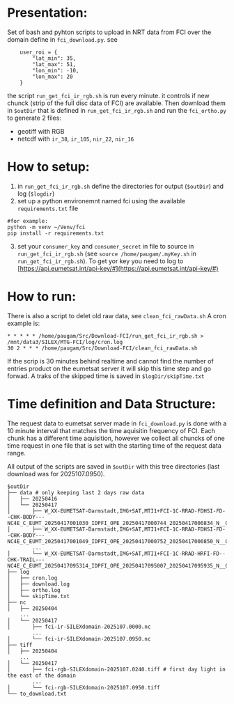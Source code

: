 # Presentation:
Set of bash and pyhton scripts to upload in NRT data from FCI over the domain define in `fci_download.py`. 
see 
```
    user_roi = {
        "lat_min": 35,
        "lat_max": 51,
        "lon_min": -10,
        "lon_max": 20
    }
```
the script `run_get_fci_ir_rgb.sh` is run every minute. 
it controls if new chunck (strip of the full disc data of FCI) are available. 
Then download them in `$outDir` that is defined in `run_get_fci_ir_rgb.sh`
and run the `fci_ortho.py` to generate 2 files:
* geotiff with RGB
* netcdf with `ir_38`, `ir_105`, `nir_22`, `nir_16` 


# How to setup: 
1. in `run_get_fci_ir_rgb.sh` define the directories for output (`$outDir`) and log (`$logdir`)
2. set up a python environemnt named fci using the available `requirements.txt` file
```
#for example:
python -m venv ~/Venv/fci
pip install -r requirements.txt
```
3. set your `consumer_key` and `consumer_secret` in file to source in `run_get_fci_ir_rgb.sh` (see `source /home/paugam/.myKey.sh` in `run_get_fci_ir_rgb.sh`). To get yor key you need to log to [https://api.eumetsat.int/api-key/#](https://api.eumetsat.int/api-key/#)

# How to run: 
There is also a script to delet old raw data, see `clean_fci_rawData.sh`
A cron example is:
```
* * * * * /home/paugam/Src/Download-FCI/run_get_fci_ir_rgb.sh > /mnt/data3/SILEX/MTG-FCI/log/cron.log
30 2 * * * /home/paugam/Src/Download-FCI/clean_fci_rawData.sh
```
If the scrip is 30 minutes behind realtime and cannot find the number of entries product on the eumetsat server it will skip this time step and go forwad.
A traks of the skipped time is saved in `$logDir/skipTime.txt`

# Time definition and Data Structure: 
The request data to eumetsat server made in `fci_download.py` is done with a 10 minute interval that matches the time aquisitin frequency of FCI. 
Each chunk has a different time aquisition, however we collect all chuncks of one time request in one file that is set with the starting time of the request data range.


All output of the scripts are saved in `$outDir` with this tree directories (last download was for 2025107.0950).
```
$outDir
├── data # only keeping last 2 days raw data
│   ├── 20250416
│   └── 20250417
│       ├── W_XX-EUMETSAT-Darmstadt,IMG+SAT,MTI1+FCI-1C-RRAD-FDHSI-FD--CHK-BODY---NC4E_C_EUMT_20250417001030_IDPFI_OPE_20250417000744_20250417000834_N__O_0001_0033.nc
│       ├── W_XX-EUMETSAT-Darmstadt,IMG+SAT,MTI1+FCI-1C-RRAD-FDHSI-FD--CHK-BODY---NC4E_C_EUMT_20250417001049_IDPFI_OPE_20250417000752_20250417000850_N__O_0001_0034.nc
        ...
│       └── W_XX-EUMETSAT-Darmstadt,IMG+SAT,MTI1+FCI-1C-RRAD-HRFI-FD--CHK-TRAIL---NC4E_C_EUMT_20250417095314_IDPFI_OPE_20250417095007_20250417095935_N__O_0060_0041.nc
├── log
│   ├── cron.log
│   ├── download.log
│   ├── ortho.log
│   └── skipTime.txt
├── nc
│   ├── 20250404
    ...
│   └── 20250417
│       ├── fci-ir-SILEXdomain-2025107.0000.nc
        ...
│       └── fci-ir-SILEXdomain-2025107.0950.nc
├── tiff
│   ├── 20250404
    ...
│   └── 20250417
│       ├── fci-rgb-SILEXdomain-2025107.0240.tiff # first day light in the east of the domain
        ...
│       └── fci-rgb-SILEXdomain-2025107.0950.tiff
└── to_download.txt

```

